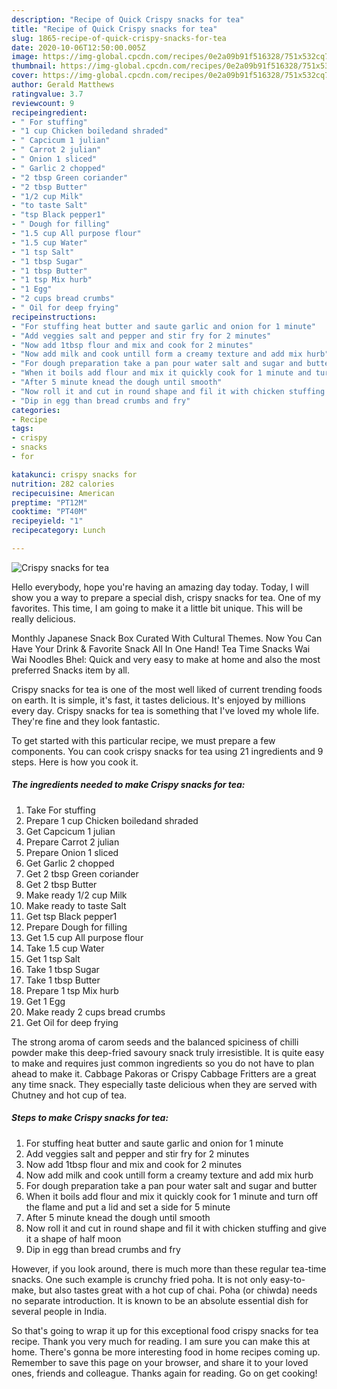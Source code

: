 ```yaml
---
description: "Recipe of Quick Crispy snacks for tea"
title: "Recipe of Quick Crispy snacks for tea"
slug: 1865-recipe-of-quick-crispy-snacks-for-tea
date: 2020-10-06T12:50:00.005Z
image: https://img-global.cpcdn.com/recipes/0e2a09b91f516328/751x532cq70/crispy-snacks-for-tea-recipe-main-photo.jpg
thumbnail: https://img-global.cpcdn.com/recipes/0e2a09b91f516328/751x532cq70/crispy-snacks-for-tea-recipe-main-photo.jpg
cover: https://img-global.cpcdn.com/recipes/0e2a09b91f516328/751x532cq70/crispy-snacks-for-tea-recipe-main-photo.jpg
author: Gerald Matthews
ratingvalue: 3.7
reviewcount: 9
recipeingredient:
- " For stuffing"
- "1 cup Chicken boiledand shraded"
- " Capcicum 1 julian"
- " Carrot 2 julian"
- " Onion 1 sliced"
- " Garlic 2 chopped"
- "2 tbsp Green coriander"
- "2 tbsp Butter"
- "1/2 cup Milk"
- "to taste Salt"
- "tsp Black pepper1"
- " Dough for filling"
- "1.5 cup All purpose flour"
- "1.5 cup Water"
- "1 tsp Salt"
- "1 tbsp Sugar"
- "1 tbsp Butter"
- "1 tsp Mix hurb"
- "1 Egg"
- "2 cups bread crumbs"
- " Oil for deep frying"
recipeinstructions:
- "For stuffing heat butter and saute garlic and onion for 1 minute"
- "Add veggies salt and pepper and stir fry for 2 minutes"
- "Now add 1tbsp flour and mix and cook for 2 minutes"
- "Now add milk and cook untill form a creamy texture and add mix hurb"
- "For dough preparation take a pan pour water salt and sugar and butter"
- "When it boils add flour and mix it quickly cook for 1 minute and turn off the flame and put a lid and set a side for 5 minute"
- "After 5 minute knead the dough until smooth"
- "Now roll it and cut in round shape and fil it with chicken stuffing and give it a shape of half moon"
- "Dip in egg than bread crumbs and fry"
categories:
- Recipe
tags:
- crispy
- snacks
- for

katakunci: crispy snacks for 
nutrition: 282 calories
recipecuisine: American
preptime: "PT12M"
cooktime: "PT40M"
recipeyield: "1"
recipecategory: Lunch

---
```



![Crispy snacks for tea](https://img-global.cpcdn.com/recipes/0e2a09b91f516328/751x532cq70/crispy-snacks-for-tea-recipe-main-photo.jpg)

Hello everybody, hope you're having an amazing day today. Today, I will show you a way to prepare a special dish, crispy snacks for tea. One of my favorites. This time, I am going to make it a little bit unique. This will be really delicious.

Monthly Japanese Snack Box Curated With Cultural Themes. Now You Can Have Your Drink &amp; Favorite Snack All In One Hand! Tea Time Snacks Wai Wai Noodles Bhel: Quick and very easy to make at home and also the most preferred Snacks item by all.

Crispy snacks for tea is one of the most well liked of current trending foods on earth. It is simple, it's fast, it tastes delicious. It's enjoyed by millions every day. Crispy snacks for tea is something that I've loved my whole life. They're fine and they look fantastic.


To get started with this particular recipe, we must prepare a few components. You can cook crispy snacks for tea using 21 ingredients and 9 steps. Here is how you cook it.

<!--inarticleads1-->

##### The ingredients needed to make Crispy snacks for tea:

1. Take  For stuffing
1. Prepare 1 cup Chicken boiledand shraded
1. Get  Capcicum 1 julian
1. Prepare  Carrot 2 julian
1. Prepare  Onion 1 sliced
1. Get  Garlic 2 chopped
1. Get 2 tbsp Green coriander
1. Get 2 tbsp Butter
1. Make ready 1/2 cup Milk
1. Make ready to taste Salt
1. Get tsp Black pepper1
1. Prepare  Dough for filling
1. Get 1.5 cup All purpose flour
1. Take 1.5 cup Water
1. Get 1 tsp Salt
1. Take 1 tbsp Sugar
1. Take 1 tbsp Butter
1. Prepare 1 tsp Mix hurb
1. Get 1 Egg
1. Make ready 2 cups bread crumbs
1. Get  Oil for deep frying


The strong aroma of carom seeds and the balanced spiciness of chilli powder make this deep-fried savoury snack truly irresistible. It is quite easy to make and requires just common ingredients so you do not have to plan ahead to make it. Cabbage Pakoras or Crispy Cabbage Fritters are a great any time snack. They especially taste delicious when they are served with Chutney and hot cup of tea. 

<!--inarticleads2-->

##### Steps to make Crispy snacks for tea:

1. For stuffing heat butter and saute garlic and onion for 1 minute
1. Add veggies salt and pepper and stir fry for 2 minutes
1. Now add 1tbsp flour and mix and cook for 2 minutes
1. Now add milk and cook untill form a creamy texture and add mix hurb
1. For dough preparation take a pan pour water salt and sugar and butter
1. When it boils add flour and mix it quickly cook for 1 minute and turn off the flame and put a lid and set a side for 5 minute
1. After 5 minute knead the dough until smooth
1. Now roll it and cut in round shape and fil it with chicken stuffing and give it a shape of half moon
1. Dip in egg than bread crumbs and fry


However, if you look around, there is much more than these regular tea-time snacks. One such example is crunchy fried poha. It is not only easy-to-make, but also tastes great with a hot cup of chai. Poha (or chiwda) needs no separate introduction. It is known to be an absolute essential dish for several people in India. 

So that's going to wrap it up for this exceptional food crispy snacks for tea recipe. Thank you very much for reading. I am sure you can make this at home. There's gonna be more interesting food in home recipes coming up. Remember to save this page on your browser, and share it to your loved ones, friends and colleague. Thanks again for reading. Go on get cooking!
